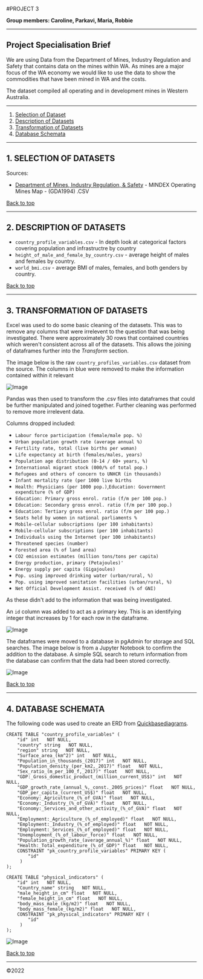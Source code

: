 #PROJECT 3

**Group members: Caroline, Parkavi, Maria, Robbie**

---

## Project Specialisation Brief

We are using Data from the Department of Mines, Industry Regulation and Safety that contains data on the mines within WA. As mines are a major focus of the WA economy we would like to use the data to show the commodities that have been mined in WA and the costs.

The dataset compiled all operating and in development mines in Western Australia. 


---
1. [Selection of Dataset](#selection-of-datasets)
2. [Description of Datasets](#description-of-datasets)
3. [Transformation of Datasets](#transformation-of-datasets)
4. [Database Schemata](#database-schemata)
---
## 1. SELECTION OF DATASETS

Sources:  
*  [Department of Mines, Industry Regulation, & Safety](https://dasc.dmirs.wa.gov.au/home?productAlias=MINEDEXOperatingMines) - MINDEX Operating Mines Map - (GDA1994) .CSV


[Back to top](#etl-project)

---
## 2. DESCRIPTION OF DATASETS

* `country_profile_variables.csv` - In depth look at categorical factors covering population and infrastructre by country
* `height_of_male_and_female_by_country.csv` - average height of males and females by country.
* `world_bmi.csv` - average BMI of males, females, and both genders by country.

[Back to top](#etl-project)

---
## 3. TRANSFORMATION OF DATASETS

Excel was used to do some basic cleaning of the datasets. This was to remove any columns that were irrelevent to the question that was being investigated. There were approximately 30 rows that contained countries which weren't consistent across all of the datasets. This allows the joining of dataframes further into the _Transform_ section.

The image below is the raw `country_profiles_variables.csv` dataset from the source. The columns in blue were removed to make the information contained within it relevant

![Image](images/country_profile_variables_before.png)

Pandas was then used to transform the .csv files into dataframes that could be further manipulated and joined together. Further cleaning was performed to remove more irrelevent data.

Columns dropped included:
* `Labour force participation (female/male pop. %)`
* `Urban population growth rate (average annual %)`
* `Fertility rate, total (live births per woman)`
* `Life expectancy at birth (females/males, years)`
* `Population age distribution (0-14 / 60+ years, %)`
* `International migrant stock (000/% of total pop.)`
* `Refugees and others of concern to UNHCR (in thousands)`
* `Infant mortality rate (per 1000 live births`
* `Health: Physicians (per 1000 pop.)`,`Education: Government expenditure (% of GDP)`
* `Education: Primary gross enrol. ratio (f/m per 100 pop.)`
* `Education: Secondary gross enrol. ratio (f/m per 100 pop.)`
* `Education: Tertiary gross enrol. ratio (f/m per 100 pop.)`
* `Seats held by women in national parliaments %`
* `Mobile-cellular subscriptions (per 100 inhabitants)`
* `Mobile-cellular subscriptions (per 100 inhabitants)`
* `Individuals using the Internet (per 100 inhabitants)`
* `Threatened species (number)`
* `Forested area (% of land area)`
* `CO2 emission estimates (million tons/tons per capita)`
* `Energy production, primary (Petajoules)'`
* `Energy supply per capita (Gigajoules)`
* `Pop. using improved drinking water (urban/rural, %)`
* `Pop. using improved sanitation facilities (urban/rural, %)`
* `Net Official Development Assist. received (% of GNI)`

As these didn't add to the information that was being investigated.

An `id` column was added to act as a primary key. This is an identifying integer that increases by 1 for each row in the dataframe.

![Image](images/jupyter_notebook_dataframe.png)

The dataframes were moved to a database in pgAdmin for storage and SQL searches. The image below is from a Jupyter Notebook to confirm the addition to the database. A simple SQL search to return information from the database can confirm that the data had been stored correctly.

![Image](images/database_check.png)

[Back to top](#etl-project)

---
## 4. DATABASE SCHEMATA


The following code was used to create an ERD from [Quickbasediagrams](https://app.quickdatabasediagrams.com/#/d/BOWxp6).

```text
CREATE TABLE "country_profile_variables" (
    "id" int   NOT NULL,
    "country" string   NOT NULL,
    "region" string   NOT NULL,
    "Surface_area_(km^2)" int   NOT NULL,
    "Population_in_thousands_(2017)" int   NOT NULL,
    "Population_density_(per_km2,_2017)" float   NOT NULL,
    "Sex_ratio_(m_per_100_f,_2017)" float   NOT NULL,
    "GDP:_Gross_domestic_product_(million_current_US$)" int   NOT NULL,
    "GDP_growth_rate_(annual_%,_const._2005_prices)" float   NOT NULL,
    "GDP_per_capita_(current_US$)" float   NOT NULL,
    "Economy:_Agriculture_(%_of_GVA)" float   NOT NULL,
    "Economy:_Industry_(%_of_GVA)" float   NOT NULL,
    "Economy:_Services_and_other_activity_(%_of_GVA)" float   NOT NULL,
    "Employment:_Agriculture_(%_of_employed)" float   NOT NULL,
    "Employment:_Industry_(%_of_employed)" float   NOT NULL,
    "Employment:_Services_(%_of_employed)" float   NOT NULL,
    "Unemployment_(%_of_labour_force)" float   NOT NULL,
    "Population_growth_rate_(average_annual_%)" float   NOT NULL,
    "Health:_Total_expenditure_(%_of_GDP)" float   NOT NULL,
    CONSTRAINT "pk_country_profile_variables" PRIMARY KEY (
        "id"
     )
);

CREATE TABLE "physical_indicators" (
    "id" int   NOT NULL,
    "Country_name" string   NOT NULL,
    "male_height_in_cm" float   NOT NULL,
    "female_height_in_cm" float   NOT NULL,
    "body_mass_male_(kg/m2)" float   NOT NULL,
    "body_mass_female_(kg/m2)" float   NOT NULL,
    CONSTRAINT "pk_physical_indicators" PRIMARY KEY (
        "id"
     )
);
```
![Image](images/database_schema.png)

[Back to top](#etl-project)

---
©2022